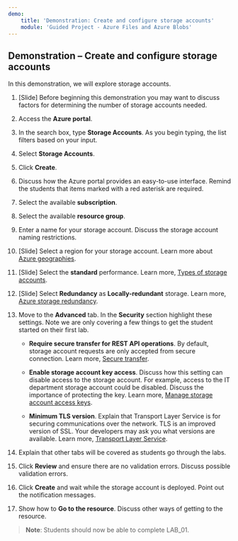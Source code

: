 ```yaml
---
demo:
    title: 'Demonstration: Create and configure storage accounts'
    module: 'Guided Project - Azure Files and Azure Blobs'
---
```

## Demonstration – Create and configure storage accounts 

In this demonstration, we will explore storage accounts.

1. [Slide] Before beginning this demonstration you may want to discuss factors for determining the number of storage accounts needed. 

1. Access the **Azure portal**.

1. In the search box, type **Storage Accounts**. As you begin typing, the list filters based on your input.

1. Select **Storage Accounts**.

1. Click **Create**.

1. Discuss how the Azure portal provides an easy-to-use interface. Remind the students that items marked with a red asterisk are required.

1. Select the available **subscription**.

1. Select the available **resource group**.

1. Enter a name for your storage account. Discuss the storage account naming restrictions.

1. [Slide] Select a region for your storage account. Learn more about [Azure geographies](https://azure.microsoft.com/explore/global-infrastructure/geographies/).

1. [Slide] Select the **standard** performance. Learn more, [Types of storage accounts](https://learn.microsoft.com/azure/storage/common/storage-account-overview).

1. [Slide] Select **Redundancy** as **Locally-redundant** storage. Learn more, [Azure storage redundancy](https://docs.microsoft.com/azure/storage/common/storage-redundancy).

1. Move to the **Advanced** tab. In the **Security** section highlight these settings. Note we are only covering a few things to get the student started on their first lab. 

    - **Require secure transfer for REST API operations**. By default, storage account requests are only accepted from secure connection. Learn more, [Secure transfer](https://learn.microsoft.com/azure/storage/common/storage-require-secure-transfer).

    - **Enable storage account key access**. Discuss how this setting can disable access to the storage account. For example, access to the IT department storage account could be disabled. Discuss the importance of protecting the key. Learn more, [Manage storage account access keys](https://learn.microsoft.com/azure/storage/common/storage-account-keys-manage?tabs=azure-portal).

    - **Minimum TLS version**. Explain that Transport Layer Service is for securing communications over the network. TLS is an improved version of SSL. Your developers may ask you what versions are available. Learn more, [Transport Layer Service](https://learn.microsoft.com/azure/storage/common/transport-layer-security-configure-minimum-version).

1. Explain that other tabs will be covered as students go through the labs.

1. Click **Review** and ensure there are no validation errors. Discuss possible validation errors. 

1. Click **Create** and wait while the storage account is deployed. Point out the notification messages.

1. Show how to **Go to the resource**. Discuss other ways of getting to the resource.

>**Note**: Students should now be able to complete LAB_01.
